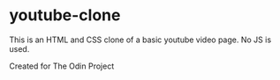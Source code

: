 # youtube-clone

This is an HTML and CSS clone of a basic youtube video page. No JS is used.

Created for The Odin Project
